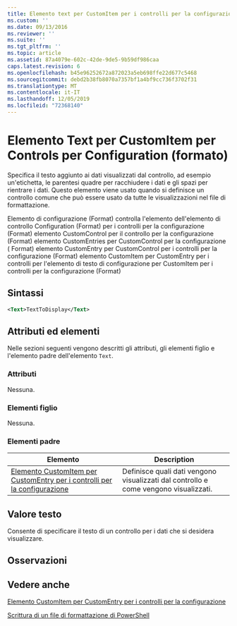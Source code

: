 ```yaml
---
title: Elemento text per CustomItem per i controlli per la configurazione (Format) | Microsoft Docs
ms.custom: ''
ms.date: 09/13/2016
ms.reviewer: ''
ms.suite: ''
ms.tgt_pltfrm: ''
ms.topic: article
ms.assetid: 87a4079e-602c-42de-9de5-9b59df986caa
caps.latest.revision: 6
ms.openlocfilehash: b45e96252672a872023a5eb698ffe22d677c5468
ms.sourcegitcommit: debd2b38fb8070a7357bf1a4bf9cc736f3702f31
ms.translationtype: MT
ms.contentlocale: it-IT
ms.lasthandoff: 12/05/2019
ms.locfileid: "72368140"
---
```

# <a name="text-element-for-customitem-for-controls-for-configuration-format"></a>Elemento Text per CustomItem per Controls per Configuration (formato)

Specifica il testo aggiunto ai dati visualizzati dal controllo, ad esempio un'etichetta, le parentesi quadre per racchiudere i dati e gli spazi per rientrare i dati. Questo elemento viene usato quando si definisce un controllo comune che può essere usato da tutte le visualizzazioni nel file di formattazione.

Elemento di configurazione (Format) controlla l'elemento dell'elemento di controllo Configuration (Format) per i controlli per la configurazione (Format) elemento CustomControl per il controllo per la configurazione (Format) elemento CustomEntries per CustomControl per la configurazione ( Format) elemento CustomEntry per CustomControl per i controlli per la configurazione (Format) elemento CustomItem per CustomEntry per i controlli per l'elemento di testo di configurazione per CustomItem per i controlli per la configurazione (Format)

## <a name="syntax"></a>Sintassi

```xml
<Text>TextToDisplay</Text>
```

## <a name="attributes-and-elements"></a>Attributi ed elementi

Nelle sezioni seguenti vengono descritti gli attributi, gli elementi figlio e l'elemento padre dell'elemento `Text`.

### <a name="attributes"></a>Attributi

Nessuna.

### <a name="child-elements"></a>Elementi figlio

Nessuna.

### <a name="parent-elements"></a>Elementi padre

|Elemento|Description|
|-------------|-----------------|
|[Elemento CustomItem per CustomEntry per i controlli per la configurazione](./customitem-element-for-customentry-for-controls-for-configuration-format.md)|Definisce quali dati vengono visualizzati dal controllo e come vengono visualizzati.|

## <a name="text-value"></a>Valore testo

Consente di specificare il testo di un controllo per i dati che si desidera visualizzare.

## <a name="remarks"></a>Osservazioni

## <a name="see-also"></a>Vedere anche

[Elemento CustomItem per CustomEntry per i controlli per la configurazione](./customitem-element-for-customentry-for-controls-for-configuration-format.md)

[Scrittura di un file di formattazione di PowerShell](./writing-a-powershell-formatting-file.md)
